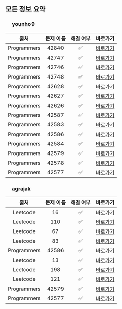 
## 모든 정보 요약 ##

### <img src="https://avatars2.githubusercontent.com/u/48426991?v=4" height="17px" width="17px"> younho9
| 출처 | 문제 이름 | 해결 여부 | 바로가기 |
| :---: | :---: | :---: | :---: |
| Programmers | 42840  | ✅ | [바로가기](https://github.com/five-per-week/algorithms/pull/42) |
| Programmers | 42747  | ✅ | [바로가기](https://github.com/five-per-week/algorithms/pull/41) |
| Programmers | 42746  | ✅ | [바로가기](https://github.com/five-per-week/algorithms/pull/40) |
| Programmers | 42748  | ✅ | [바로가기](https://github.com/five-per-week/algorithms/pull/38) |
| Programmers | 42628  | ✅ | [바로가기](https://github.com/five-per-week/algorithms/pull/36) |
| Programmers | 42627  | ✅ | [바로가기](https://github.com/five-per-week/algorithms/pull/35) |
| Programmers | 42626  | ✅ | [바로가기](https://github.com/five-per-week/algorithms/pull/34) |
| Programmers | 42587  | ✅ | [바로가기](https://github.com/five-per-week/algorithms/pull/29) |
| Programmers | 42583  | ✅ | [바로가기](https://github.com/five-per-week/algorithms/pull/28) |
| Programmers | 42586  | ✅ | [바로가기](https://github.com/five-per-week/algorithms/pull/27) |
| Programmers | 42584  | ✅ | [바로가기](https://github.com/five-per-week/algorithms/pull/24) |
| Programmers | 42579  | ✅ | [바로가기](https://github.com/five-per-week/algorithms/pull/13) |
| Programmers | 42578  | ✅ | [바로가기](https://github.com/five-per-week/algorithms/pull/10) |
| Programmers | 42577  | ✅ | [바로가기](https://github.com/five-per-week/algorithms/pull/9) |



### <img src="https://avatars2.githubusercontent.com/u/16265376?v=4" height="17px" width="17px"> agrajak
| 출처 | 문제 이름 | 해결 여부 | 바로가기 |
| :---: | :---: | :---: | :---: |
| Leetcode | 16  | ✅ | [바로가기](https://github.com/five-per-week/algorithms/pull/39) |
| Leetcode | 110  | ✅ | [바로가기](https://github.com/five-per-week/algorithms/pull/33) |
| Leetcode | 67  | ✅ | [바로가기](https://github.com/five-per-week/algorithms/pull/32) |
| Leetcode | 83  | ✅ | [바로가기](https://github.com/five-per-week/algorithms/pull/31) |
| Programmers | 42586  | ✅ | [바로가기](https://github.com/five-per-week/algorithms/pull/30) |
| Leetcode | 13  | ✅ | [바로가기](https://github.com/five-per-week/algorithms/pull/26) |
| Leetcode | 198  | ✅ | [바로가기](https://github.com/five-per-week/algorithms/pull/23) |
| Leetcode | 121  | ✅ | [바로가기](https://github.com/five-per-week/algorithms/pull/18) |
| Programmers | 42579  | ✅ | [바로가기](https://github.com/five-per-week/algorithms/pull/15) |
| Programmers | 42577  | ✅ | [바로가기](https://github.com/five-per-week/algorithms/pull/14) |

